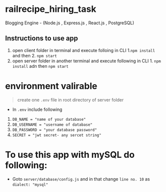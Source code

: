 # railrecipe_hiring_task
Blogging Engine - (Node.js , Express.js , React.js , PostgreSQL)

## Instructions to use app
1. open client folder in terminal and execute folloing in CLI 1.`npm install` and then 2. `npm start`
2. open server folder in another terminal and execute following in CLI 1. `npm install` adn then `npm start`

# environment valirable
> create one `.env` file in root directory of server folder

* In `.env` include following
1. `DB_NAME = "name of your database"`
2. `DB_USERNAME = "username of database"`
3. `DB_PASSWORD = "your database password"`
4. `SECRET = "jwt secret- any sercet string"`

# To use this app with mySQL do following:
* Goto `server/database/config.js` and in that change `line no. 10` as `dialect: "mysql"`
